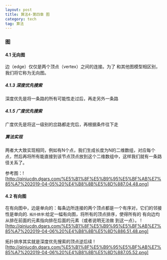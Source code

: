 ```yaml
---
layout: post
title: 算法4-第四章 图
category: tech
tag: 算法
---
```


### 图

#### 4.1 无向图
边（edge）仅仅是两个顶点（vertex）之间的连接。为了 和其他图模型相区别，我们将它称为无向图。

##### 4.1.3 深度优先搜索
深度优先是将一条路的所有可能性走过后，再走另外一条路

##### 4.1.5 广度优先搜索
广度优先是将这一级别的岔路都走完后，再根据条件往下走

##### 算法实现
两者大大致实现相同，例如有N个点，我们生成长度为N的二维数组，对应每个点，然后再将所有能直接到该节点顶点放到这个二维数组中，这样我们就有一条路径关系了。

参考图：![http://qiniucdn.dgars.com/%E5%B1%8F%E5%B9%95%E5%BF%AB%E7%85%A7%202019-04-05%20%E4%B8%8B%E5%8D%887.04.48.png]

#### 4.2 有向图
在有向图中，边是单向的：每条边所连接的两个顶点都是一个有序对，它们的邻接性是单向的.
`拓扑排序`:给定一幅有向图，将所有的顶点排序，使得所有的 有向边均从排在前面的元素指向排在后面的元素（或者说明无法做 到这一点）。
![http://qiniucdn.dgars.com/%E5%B1%8F%E5%B9%95%E5%BF%AB%E7%85%A7%202019-04-06%20%E4%B8%8B%E5%8D%886.51.48.png]

拓扑排序其实就是深度优先搜索的顶点逆后续
![http://qiniucdn.dgars.com/%E5%B1%8F%E5%B9%95%E5%BF%AB%E7%85%A7%202019-04-06%20%E4%B8%8B%E5%8D%887.05.52.png]